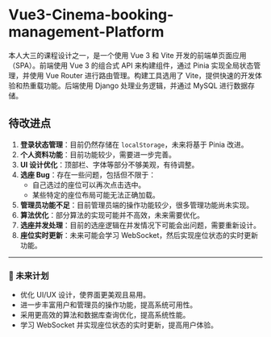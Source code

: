 # Vue3-Cinema-booking-management-Platform

本人大三的课程设计之一，是一个使用 Vue 3 和 Vite 开发的前端单页面应用（SPA）。前端使用 Vue 3 的组合式 API 来构建组件，通过 Pinia 实现全局状态管理，并使用 Vue Router 进行路由管理。构建工具选用了 Vite，提供快速的开发体验和热重载功能。后端使用 Django 处理业务逻辑，并通过 MySQL 进行数据存储。  

## 待改进点  

1. **登录状态管理**：目前仍然存储在 `localStorage`，未来将基于 Pinia 改进。  
2. **个人资料功能**：目前功能较少，需要进一步完善。  
3. **UI 设计优化**：顶部栏、字体等部分不够美观，有待调整。  
4. **选座 Bug**：存在一些问题，包括但不限于：
   - 自己选过的座位可以再次点击选中。  
   - 某些特定的座位布局可能无法正确加载。  
5. **管理员功能不足**：目前管理员端的操作功能较少，很多管理功能尚未实现。  
6. **算法优化**：部分算法的实现可能并不高效，未来需要优化。  
7. **选座并发处理**：目前的选座逻辑在并发情况下可能会出问题，需要重新设计。  
8. **座位实时更新**：未来可能会学习 WebSocket，然后实现座位状态的实时更新功能。  

---

### 📌 未来计划  
- 优化 UI/UX 设计，使界面更美观且易用。  
- 进一步丰富用户和管理员的操作功能，提高系统可用性。  
- 采用更高效的算法和数据库查询优化，提高系统性能。  
- 学习 WebSocket 并实现座位状态的实时更新，提高用户体验。  
